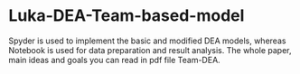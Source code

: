 # Luka-DEA-Team-based-model
Spyder is used to implement the basic and modified DEA models, whereas Notebook is used for data preparation and result analysis.
The whole paper, main ideas and goals you can read in pdf file Team-DEA.
